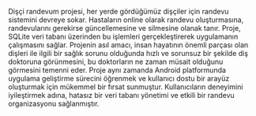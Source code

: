 Dişçi randevum projesi, her yerde gördüğümüz dişçiler için randevu sistemini devreye sokar. Hastaların online 
olarak randevu oluşturmasına, randevularını gerekirse güncellemesine ve silmesine olanak tanır. Proje, SQLite 
veri tabanı üzerinden bu işlemleri gerçekleştirerek uygulamanın çalışmasını sağlar. Projenin asıl amacı, insan 
hayatının önemli parçası olan dişleri ile ilgili bir sağlık sorunu olduğunda hızlı ve sorunsuz bir şekilde diş 
doktoruna görünmesini, bu doktorların ne zaman müsait olduğunu görmesini temenni eder. Proje aynı zamanda 
Android platformunda uygulama geliştirme sürecini öğrenmek ve kullanıcı dostu bir arayüz oluşturmak için 
mükemmel bir fırsat sunmuştur. Kullanıcıların deneyimini iyileştirmek adına, hatasız bir veri tabanı yönetimi ve 
etkili bir randevu organizasyonu sağlanmıştır.
